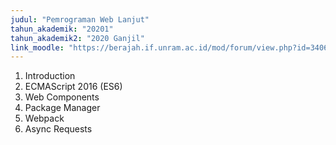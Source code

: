 ```yaml
---
judul: "Pemrograman Web Lanjut"
tahun_akademik: "20201"
tahun_akademik2: "2020 Ganjil"
link_moodle: "https://berajah.if.unram.ac.id/mod/forum/view.php?id=3406"
---
```


1. Introduction
2. ECMAScript 2016 (ES6)
3. Web Components
4. Package Manager
5. Webpack
6. Async Requests